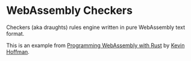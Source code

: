 # WebAssembly Checkers

Checkers (aka draughts) rules engine written in pure WebAssembly text format.

This is an example from [Programming WebAssembly with Rust](https://pragprog.com/titles/khrust/programming-webassembly-with-rust/) by [Kevin Hoffman](https://github.com/autodidaddict).